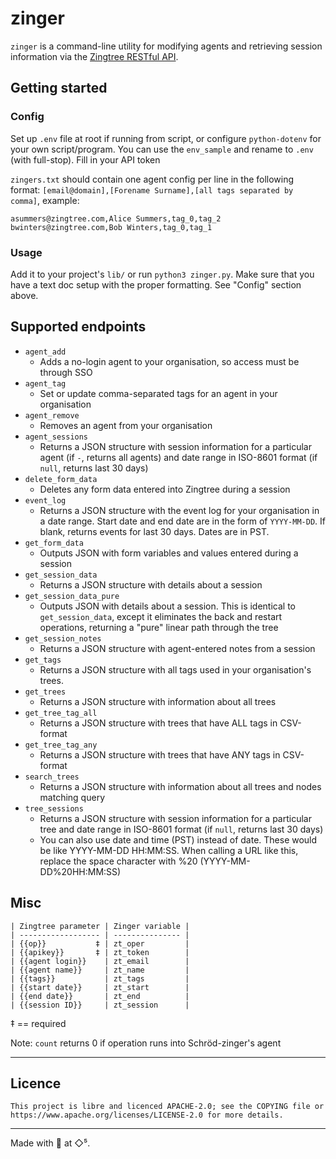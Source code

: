 # zinger
`zinger` is a command-line utility for modifying agents and retrieving session
information via the [Zingtree RESTful API](http://www.zingtree.com/api/).

## Getting started
### Config
Set up `.env` file at root if running from script, or configure `python-dotenv`
for your own script/program. You can use the `env_sample` and rename to `.env`
(with full-stop). Fill in your API token

`zingers.txt` should contain one agent config per line in the following format: `[email@domain],[Forename Surname],[all tags separated by comma]`, example:
```
asummers@zingtree.com,Alice Summers,tag_0,tag_2
bwinters@zingtree.com,Bob Winters,tag_0,tag_1
```

### Usage
Add it to your project's `lib/` or run `python3 zinger.py`. Make sure that you
have a text doc setup with the proper formatting. See "Config" section above.

## Supported endpoints
- `agent_add`
  - Adds a no-login agent to your organisation, so access must be through SSO
- `agent_tag`
  - Set or update comma-separated tags for an agent in your organisation
- `agent_remove`
  - Removes an agent from your organisation
- `agent_sessions`
  - Returns a JSON structure with session information for a particular agent
    (if `-`, returns all agents) and date range in ISO-8601 format (if `null`,
    returns last 30 days)
- `delete_form_data`
  - Deletes any form data entered into Zingtree during a session
- `event_log`
  - Returns a JSON structure with the event log for your organisation in a date
    range. Start date and end date are in the form of `YYYY-MM-DD`. If blank,
    returns events for last 30 days. Dates are in PST.
- `get_form_data`
  - Outputs JSON with form variables and values entered during a session
- `get_session_data`
  - Returns a JSON structure with details about a session
- `get_session_data_pure`
  - Outputs JSON with details about a session. This is identical to
   `get_session_data`, except it eliminates the back and restart operations,
   returning a "pure" linear path through the tree
- `get_session_notes`
  - Returns a JSON structure with agent-entered notes from a session
- `get_tags`
  - Returns a JSON structure with all tags used in your organisation's trees.
- `get_trees`
  - Returns a JSON structure with information about all trees
- `get_tree_tag_all`
  - Returns a JSON structure with trees that have ALL tags in CSV-format
- `get_tree_tag_any`
  - Returns a JSON structure with trees that have ANY tags in CSV-format
- `search_trees`
  - Returns a JSON structure with information about all trees and nodes matching
   query
- `tree_sessions`
  - Returns a JSON structure with session information for a particular tree and
    date range in ISO-8601 format (if `null`, returns last 30 days)
  - You can also use date and time (PST) instead of date. These would be like
    YYYY-MM-DD HH:MM:SS. When calling a URL like this, replace the space
    character with %20 (YYYY-MM-DD%20HH:MM:SS)

## Misc
```
| Zingtree parameter | Zinger variable |
| ------------------ | --------------- |
| {{op}}           ‡ | zt_oper         |
| {{apikey}}       ‡ | zt_token        |
| {{agent login}}    | zt_email        |
| {{agent name}}     | zt_name         |
| {{tags}}           | zt_tags         |
| {{start date}}     | zt_start        |
| {{end date}}       | zt_end          |
| {{session ID}}     | zt_session      |
```

‡ == required

Note: `count` returns 0 if operation runs into Schröd-zinger's agent

---

## Licence
```
This project is libre and licenced APACHE-2.0; see the COPYING file or
https://www.apache.org/licenses/LICENSE-2.0 for more details.
```

---

Made with 🧁  at ◇⁵.
